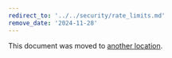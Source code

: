 ```yaml
---
redirect_to: '../../security/rate_limits.md'
remove_date: '2024-11-28'
---
```


This document was moved to [another location](../../security/rate_limits.md).

<!-- This redirect file can be deleted after <2024-11-28>. -->
<!-- Redirects that point to other docs in the same project expire in three months. -->
<!-- Redirects that point to docs in a different project or site (for example, link is not relative and starts with `https:`) expire in one year. -->
<!-- Before deletion, see: https://docs.gitlab.com/ee/development/documentation/redirects.html -->

